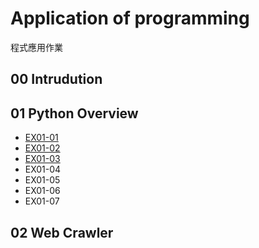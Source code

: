 # Application of programming
程式應用作業
## 00 Intrudution

## 01 Python Overview
- [EX01-01](https://github.com/chrislin1009/shishow/blob/main/EX01_01_%E5%8A%A0%E6%B3%95%E5%99%A8.ipynb)
- [EX01-02](https://github.com/chrislin1009/shishow/blob/main/EX01_02_BMI_%E8%A8%88%E7%AE%97.ipynb)
- [EX01-03](https://github.com/chrislin1009/shishow/blob/main/EX01_03_Rock_Paper_Scissors.ipynb)
- EX01-04
- EX01-05
- EX01-06
- EX01-07

## 02 Web Crawler
